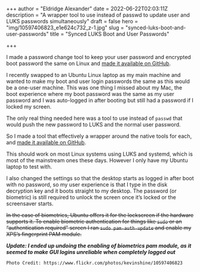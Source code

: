 +++
author = "Eldridge Alexander"
date = 2022-06-22T02:03:11Z
description = "A wrapper tool to use instead of passwd to update user and LUKS passwords simultaneously"
draft = false
hero = "img/10597406823_e1e624c732_z-1.jpg"
slug = "synced-luks-boot-and-user-passwords"
title = "Synced LUKS Boot and User Passwords"

+++

I made a password change tool to keep your user password and encrypted boot password the same on Linux and [made it available on GitHub](https://github.com/eldridgea/pwchange-synced).

I recently swapped to an Ubuntu Linux laptop as my main machine and wanted to make my boot and user login passwords the same as this would be a one-user machine. This was one thing I missed about my Mac, the boot experience where my boot password was the same as my user password and I was auto-logged in after booting but still had a password if I locked my screen.

The only real thing needed here was a tool to use instead of `passwd` that would push the new password to LUKS and the normal user password. 

So I made a tool that effectively a wrapper around the native tools for each, and [made it available on GitHub](https://github.com/eldridgea/pwchange-synced).

This should work on most Linux systems using LUKS and systemd, which is most of the mainstream ones these days. However I only have my Ubuntu laptop to test with. 

I also changed the settings so that the desktop starts as logged in after boot with no password, so my user experience is that I type in the disk decryption key and it boots straight to my desktop. The password (or biometric) is still required to unlock the screen once it’s locked or the screensaver starts. 
 
~~In the case of biometrics, Ubuntu offers it for the lockscreen if the hardware supports it. To enable biometric authentication for things like `sudo` or an “authentication required” screen I ran `sudo pam-auth-update` and enable my XPS’s fingerprint PAM module.~~

***Update: I ended up undoing the enabling of biometrics pam module, as it seemed to make GUI logins unreliable when completely logged out*** 

`Photo Credit: https://www.flickr.com/photos/kevinshine/10597406823`
